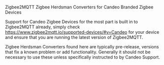 Zigbee2MQTT Zigbee Herdsman Converters for Candeo Branded Zigbee Devices

Support for Candeo Zigbee Devices for the most part is built in to Zigbee2MQTT already, simply check https://www.zigbee2mqtt.io/supported-devices/#v=Candeo for your device and ensure that you are running the latest version of Zigbee2MQTT.

Zigbee Herdsman Converters found here are typically pre-release, versions that fix a known problem or add functionality.  Generally it should not be necessary to use these unless specifically instructed to by Candeo Support.
